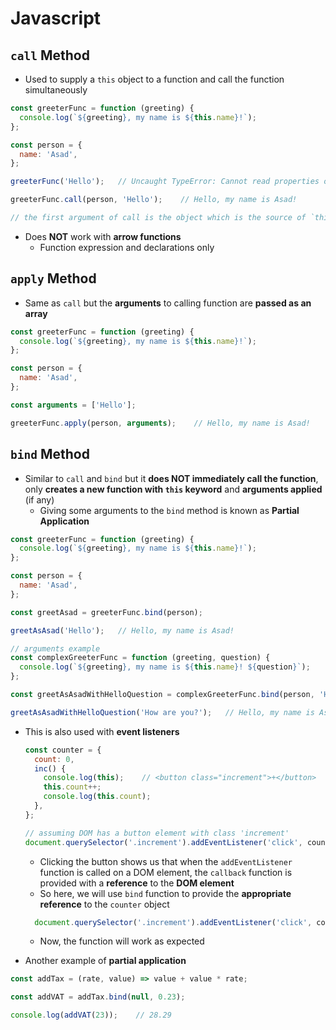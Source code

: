 # **Javascript**

## **`call` Method**

* Used to supply a `this` object to a function and call the function simultaneously

```javascript
const greeterFunc = function (greeting) {
  console.log(`${greeting}, my name is ${this.name}!`);
};

const person = {
  name: 'Asad',
};

greeterFunc('Hello');   // Uncaught TypeError: Cannot read properties of undefined (reading 'name')

greeterFunc.call(person, 'Hello');    // Hello, my name is Asad!

// the first argument of call is the object which is the source of `this` and the rest are the arguments given to the calling function i.e. greeterFunc in this case
```

* Does **NOT** work with **arrow functions**
  * Function expression and declarations only

## **`apply` Method**

* Same as `call` but the **arguments** to calling function are **passed as an array**

```javascript
const greeterFunc = function (greeting) {
  console.log(`${greeting}, my name is ${this.name}!`);
};

const person = {
  name: 'Asad',
};

const arguments = ['Hello'];

greeterFunc.apply(person, arguments);    // Hello, my name is Asad!
```

## **`bind` Method**

* Similar to `call` and `bind` but it **does NOT immediately call the function**, only **creates a new function with `this` keyword** and **arguments applied** (if any)
  * Giving some arguments to the `bind` method is known as **Partial Application**

```javascript
const greeterFunc = function (greeting) {
  console.log(`${greeting}, my name is ${this.name}!`);
};

const person = {
  name: 'Asad',
};

const greetAsad = greeterFunc.bind(person);

greetAsAsad('Hello');   // Hello, my name is Asad!

// arguments example
const complexGreeterFunc = function (greeting, question) {
  console.log(`${greeting}, my name is ${this.name}! ${question}`);
};

const greetAsAsadWithHelloQuestion = complexGreeterFunc.bind(person, 'Hello');

greetAsAsadWithHelloQuestion('How are you?');   // Hello, my name is Asad! How are you?
```

* This is also used with **event listeners**

  ```javascript
  const counter = {
    count: 0,
    inc() {
      console.log(this);    // <button class=​"increment">​+​</button>​
      this.count++;
      console.log(this.count);
    },
  };

  // assuming DOM has a button element with class 'increment'
  document.querySelector('.increment').addEventListener('click', counter.inc);
  ```

  * Clicking the button shows us that when the `addEventListener` function is called on a DOM element, the `callback` function is provided with a **reference** to the **DOM element**
  * So here, we will use `bind` function to provide the **appropriate reference** to the `counter` object

  ```javascript
    document.querySelector('.increment').addEventListener('click', counter.inc.bind(counter));
  ```

  * Now, the function will work as expected

* Another example of **partial application**

```javascript
const addTax = (rate, value) => value + value * rate;

const addVAT = addTax.bind(null, 0.23);

console.log(addVAT(23));    // 28.29
```
